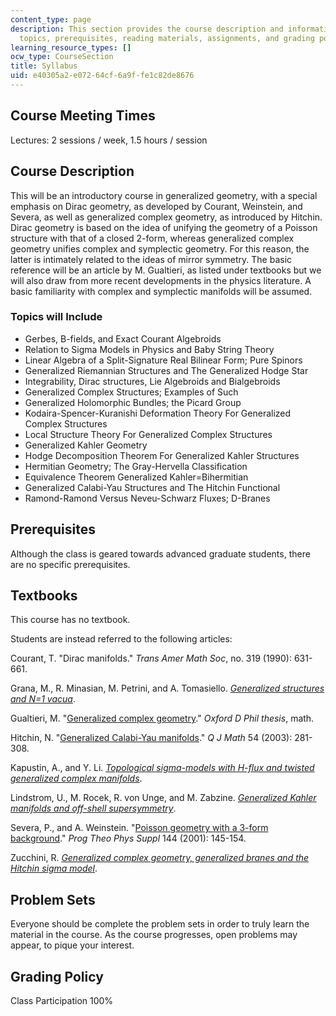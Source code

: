 ```yaml
---
content_type: page
description: This section provides the course description and information about course
  topics, prerequisites, reading materials, assignments, and grading policy.
learning_resource_types: []
ocw_type: CourseSection
title: Syllabus
uid: e40305a2-e072-64cf-6a9f-fe1c82de8676
---
```


Course Meeting Times
--------------------

Lectures: 2 sessions / week, 1.5 hours / session

Course Description
------------------

This will be an introductory course in generalized geometry, with a special emphasis on Dirac geometry, as developed by Courant, Weinstein, and Severa, as well as generalized complex geometry, as introduced by Hitchin. Dirac geometry is based on the idea of unifying the geometry of a Poisson structure with that of a closed 2-form, whereas generalized complex geometry unifies complex and symplectic geometry. For this reason, the latter is intimately related to the ideas of mirror symmetry. The basic reference will be an article by M. Gualtieri, as listed under textbooks but we will also draw from more recent developments in the physics literature. A basic familiarity with complex and symplectic manifolds will be assumed.

### Topics will Include

*   Gerbes, B-fields, and Exact Courant Algebroids
*   Relation to Sigma Models in Physics and Baby String Theory
*   Linear Algebra of a Split-Signature Real Bilinear Form; Pure Spinors
*   Generalized Riemannian Structures and The Generalized Hodge Star
*   Integrability, Dirac structures, Lie Algebroids and Bialgebroids
*   Generalized Complex Structures; Examples of Such
*   Generalized Holomorphic Bundles; the Picard Group
*   Kodaira-Spencer-Kuranishi Deformation Theory For Generalized Complex Structures
*   Local Structure Theory For Generalized Complex Structures
*   Generalized Kahler Geometry
*   Hodge Decomposition Theorem For Generalized Kahler Structures
*   Hermitian Geometry; The Gray-Hervella Classification
*   Equivalence Theorem Generalized Kahler=Bihermitian
*   Generalized Calabi-Yau Structures and The Hitchin Functional
*   Ramond-Ramond Versus Neveu-Schwarz Fluxes; D-Branes

Prerequisites
-------------

Although the class is geared towards advanced graduate students, there are no specific prerequisites.

Textbooks
---------

This course has no textbook.

Students are instead referred to the following articles:

Courant, T. "Dirac manifolds." _Trans Amer Math Soc_, no. 319 (1990): 631-661.

Grana, M., R. Minasian, M. Petrini, and A. Tomasiello. [_Generalized structures and N=1 vacua_](http://de.arxiv.org/abs/hep-th/0505212).

Gualtieri, M. "[Generalized complex geometry](http://de.arxiv.org/abs/math.dg/0401221)." _Oxford D Phil thesis_, math.

Hitchin, N. "[Generalized Calabi-Yau manifolds](http://de.arxiv.org/abs/math.dg/0209099)." _Q J Math_ 54 (2003): 281-308.

Kapustin, A., and Y. Li. [_Topological sigma-models with H-flux and twisted generalized complex manifolds_](http://de.arxiv.org/abs/hep-th/0407249).

Lindstrom, U., M. Rocek, R. von Unge, and M. Zabzine. [_Generalized Kahler manifolds and off-shell supersymmetry_](http://de.arxiv.org/abs/hep-th/0512164).

Severa, P., and A. Weinstein. "[Poisson geometry with a 3-form background](http://de.arxiv.org/abs/math.SG/0107133)." _Prog Theo Phys Suppl_ 144 (2001): 145-154.

Zucchini, R. [_Generalized complex geometry, generalized branes and the Hitchin sigma model_](http://de.arxiv.org/abs/hep-th/0501062).

Problem Sets
------------

Everyone should be complete the problem sets in order to truly learn the material in the course. As the course progresses, open problems may appear, to pique your interest.

Grading Policy
--------------

Class Participation 100%